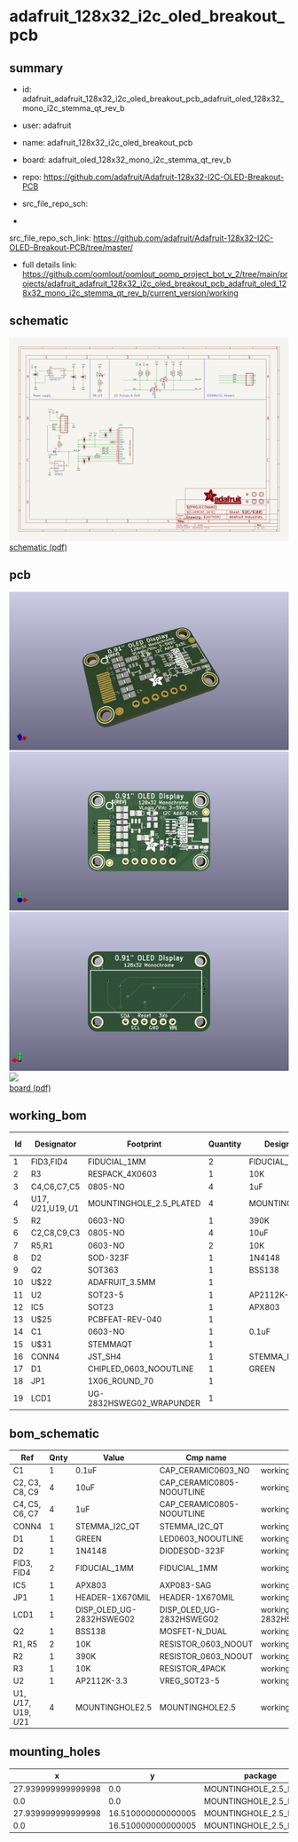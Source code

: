 # adafruit_128x32_i2c_oled_breakout_pcb
 
## summary 
* id: adafruit_adafruit_128x32_i2c_oled_breakout_pcb_adafruit_oled_128x32_mono_i2c_stemma_qt_rev_b
* user: adafruit
* name: adafruit_128x32_i2c_oled_breakout_pcb
* board: adafruit_oled_128x32_mono_i2c_stemma_qt_rev_b
* repo: https://github.com/adafruit/Adafruit-128x32-I2C-OLED-Breakout-PCB



* src_file_repo_sch: 
*
 src_file_repo_sch_link: https://github.com/adafruit/Adafruit-128x32-I2C-OLED-Breakout-PCB/tree/master/
* full details link: https://github.com/oomlout/oomlout_oomp_project_bot_v_2/tree/main/projects/adafruit_adafruit_128x32_i2c_oled_breakout_pcb_adafruit_oled_128x32_mono_i2c_stemma_qt_rev_b/current_version/working  

## schematic  
![](working_schematic_600.png)  
[schematic (pdf)](working_schematic.pdf)  

## pcb  
![](working_3d_600.png) 
![](working_3d_front_600.png)  
![](working_3d_back_600.png)  
![](working_600.png)  
[board (pdf)](working.pdf)  

## working_bom
| Id | Designator | Footprint | Quantity | Designation | Supplier and ref |  | None | 
| --- | --- | --- | --- | --- | --- | --- | --- | 
| 1 | FID3,FID4 | FIDUCIAL_1MM | 2 | FIDUCIAL_1MM |  |  | [''] | 
| 2 | R3 | RESPACK_4X0603 | 1 | 10K |  |  | [''] | 
| 3 | C4,C6,C7,C5 | 0805-NO | 4 | 1uF |  |  | [''] | 
| 4 | U$17,U$21,U$19,U$1 | MOUNTINGHOLE_2.5_PLATED | 4 | MOUNTINGHOLE2.5 |  |  | [''] | 
| 5 | R2 | 0603-NO | 1 | 390K |  |  | [''] | 
| 6 | C2,C8,C9,C3 | 0805-NO | 4 | 10uF |  |  | [''] | 
| 7 | R5,R1 | 0603-NO | 2 | 10K |  |  | [''] | 
| 8 | D2 | SOD-323F | 1 | 1N4148 |  |  | [''] | 
| 9 | Q2 | SOT363 | 1 | BSS138 |  |  | [''] | 
| 10 | U$22 | ADAFRUIT_3.5MM | 1 |  |  |  | [''] | 
| 11 | U2 | SOT23-5 | 1 | AP2112K-3.3 |  |  | [''] | 
| 12 | IC5 | SOT23 | 1 | APX803 |  |  | [''] | 
| 13 | U$25 | PCBFEAT-REV-040 | 1 |  |  |  | [''] | 
| 14 | C1 | 0603-NO | 1 | 0.1uF |  |  | [''] | 
| 15 | U$31 | STEMMAQT | 1 |  |  |  | [''] | 
| 16 | CONN4 | JST_SH4 | 1 | STEMMA_I2C_QT |  |  | [''] | 
| 17 | D1 | CHIPLED_0603_NOOUTLINE | 1 | GREEN |  |  | [''] | 
| 18 | JP1 | 1X06_ROUND_70 | 1 |  |  |  | [''] | 
| 19 | LCD1 | UG-2832HSWEG02_WRAPUNDER | 1 |  |  |  | [''] | 


## bom_schematic
| Ref | Qnty | Value | Cmp name | Footprint | Description | Vendor | DNP | 
| --- | --- | --- | --- | --- | --- | --- | --- | 
| C1 | 1 | 0.1uF | CAP_CERAMIC0603_NO | working:0603-NO |  |  |  | 
| C2, C3, C8, C9 | 4 | 10uF | CAP_CERAMIC0805-NOOUTLINE | working:0805-NO |  |  |  | 
| C4, C5, C6, C7 | 4 | 1uF | CAP_CERAMIC0805-NOOUTLINE | working:0805-NO |  |  |  | 
| CONN4 | 1 | STEMMA_I2C_QT | STEMMA_I2C_QT | working:JST_SH4 |  |  |  | 
| D1 | 1 | GREEN | LED0603_NOOUTLINE | working:CHIPLED_0603_NOOUTLINE |  |  |  | 
| D2 | 1 | 1N4148 | DIODESOD-323F | working:SOD-323F |  |  |  | 
| FID3, FID4 | 2 | FIDUCIAL_1MM | FIDUCIAL_1MM | working:FIDUCIAL_1MM |  |  |  | 
| IC5 | 1 | APX803 | AXP083-SAG | working:SOT23 |  |  |  | 
| JP1 | 1 | HEADER-1X670MIL | HEADER-1X670MIL | working:1X06_ROUND_70 |  |  |  | 
| LCD1 | 1 | DISP_OLED_UG-2832HSWEG02 | DISP_OLED_UG-2832HSWEG02 | working:UG-2832HSWEG02_WRAPUNDER |  |  |  | 
| Q2 | 1 | BSS138 | MOSFET-N_DUAL | working:SOT363 |  |  |  | 
| R1, R5 | 2 | 10K | RESISTOR_0603_NOOUT | working:0603-NO |  |  |  | 
| R2 | 1 | 390K | RESISTOR_0603_NOOUT | working:0603-NO |  |  |  | 
| R3 | 1 | 10K | RESISTOR_4PACK | working:RESPACK_4X0603 |  |  |  | 
| U2 | 1 | AP2112K-3.3 | VREG_SOT23-5 | working:SOT23-5 |  |  |  | 
| U$1, U$17, U$19, U$21 | 4 | MOUNTINGHOLE2.5 | MOUNTINGHOLE2.5 | working:MOUNTINGHOLE_2.5_PLATED |  |  |  | 


## mounting_holes
| x | y | package | value | ref | size | 
| --- | --- | --- | --- | --- | --- | 
| 27.939999999999998 | 0.0 | MOUNTINGHOLE_2.5_PLATED | MOUNTINGHOLE2.5 | U$1 | m3 | 
| 0.0 | 0.0 | MOUNTINGHOLE_2.5_PLATED | MOUNTINGHOLE2.5 | U$17 | m3 | 
| 27.939999999999998 | 16.510000000000005 | MOUNTINGHOLE_2.5_PLATED | MOUNTINGHOLE2.5 | U$19 | m3 | 
| 0.0 | 16.510000000000005 | MOUNTINGHOLE_2.5_PLATED | MOUNTINGHOLE2.5 | U$21 | m3 | 


